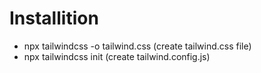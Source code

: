 # Installition

* npx tailwindcss -o tailwind.css (create tailwind.css file)
* npx tailwindcss init (create tailwind.config.js)